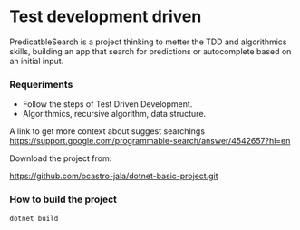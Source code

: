 # Test development driven

PredicatbleSearch is a project thinking to metter the TDD and algorithmics skills, building an app that search for predictions or autocomplete based on an initial input.

### Requeriments

- Follow the steps of Test Driven Development.
- Algorithmics, recursive algorithm, data structure.

A link to get more context about suggest searchings
https://support.google.com/programmable-search/answer/4542657?hl=en

Download the project from:

https://github.com/ocastro-jala/dotnet-basic-project.git


### How to build the project

```shell
dotnet build
```
